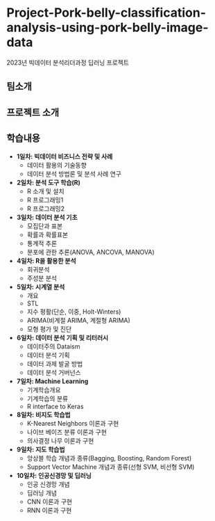 # Project-Pork-belly-classification-analysis-using-pork-belly-image-data
2023년 빅데이터 분석리더과정 딥러닝 프로젝트

## 팀소개

## 프로젝트 소개

## 학습내용
- **1일차: 빅데이터 비즈니스 전략 및 사례**
    - 데이터 활용의  기술동향
    - 데이터 분석 방법론 및 분석 사례 연구
- **2일차: 분석 도구 학습(R)**
    - R 소개 및 설치
    - R 프로그래밍1
    - R 프로그래밍2
- **3일차: 데이터 분석 기초**
    - 모집단과 표본
    - 확률과 확률표본
    - 통계적 추론
    - 분포에 관한 추론(ANOVA, ANCOVA, MANOVA)
- **4일차: R을 활용한 분석**
    - 회귀분석
    - 주성분 분석
- **5일차: 시계열 분석**
    - 개요
    - STL
    - 지수 평활(단순, 이중, Holt-Winters)
    - ARIMA(비계절 ARIMA, 계절형 ARIMA)
    - 모형 평가 및 진단
- **6일차: 데이터 분석 기획 및 리터러시**
    - 데이터주의 Dataism
    - 데이터 분석 기획
    - 데이터 과제 발굴 방법
    - 데이터 분석 거버넌스
- **7일차: Machine Learning**
    - 기계학습개요
    - 기계학습의 분류
    - R interface to Keras
- **8일차: 비지도 학습법**
    - K-Nearest Neighbors 이론과 구현
    - 나이브 베이즈 분류 이론과 구현
    - 의사결정 나무 이론과 구현
- **9일차: 지도 학습법**
    - 앙상블 학습 개념과 종류(Bagging, Boosting, Random Forest)
    - Support Vector Machine 개념과 종류(선형 SVM, 비선형 SVM)
- **10일차: 인공신경망 및 딥러닝**
    - 인공 신경망 개념
    - 딥러닝 개념
    - CNN 이론과 구현
    - RNN 이론과 구현
